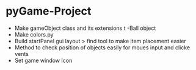 # pyGame-Project
- Make gameObject class and its extensions t
    -Ball object
- Make colors.py 
- Build startPanel gui layout > find tool to make item placement easier 
- Method to check position of objects easily for moues input and clicke vents
- Set game window Icon